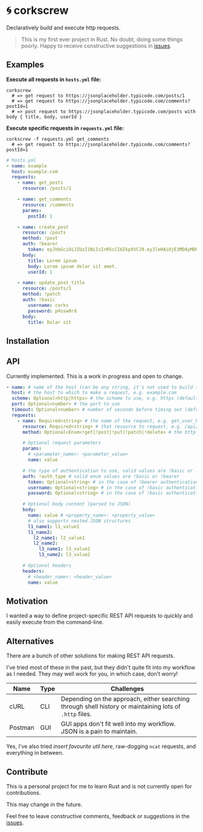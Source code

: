# 🌀 corkscrew

Declaratively build and execute http requests.

> This is my first ever project in Rust. No doubt, doing some things poorly. Happy to receive constructive suggestions in [issues](https://github.com/nixpig/corkscrew/issues).

## Examples

**Execute all requests in `hosts.yml` file:**

```shell
corkscrew
  # => get request to https://jsonplaceholder.typicode.com/posts/1
  # => get request to https://jsonplaceholder.typicode.com/comments?postId=1
  # => post request to https://jsonplaceholder.typicode.com/posts with body { title, body, userId }
```

**Execute specific requests in `requests.yml` file:**

```shell
corkscrew -f requests.yml get_comments
  # => get request to https://jsonplaceholder.typicode.com/comments?postId=1
```

```yaml
# hosts.yml
- name: example
  host: example.com
  requests:
    - name: get_posts
      resource: /posts/1

    - name: get_comments
      resource: /comments
      params:
        postId: 1

    - name: create_post
      resource: /posts
      method: !post
      auth: !bearer
        token: eyJhbGciOiJIUzI1NiIsInR5cCI6IkpXVCJ9.eyJleHAiOjE3MDAyMDU4MjIsImlzX2FkbWluIjpmYWxzZSwidXNlcl9pZCI6Mn0.1uKA2rzEoOajZ5bBnxes9XIUo2iOwKCD7bVVwvRzJ48
      body:
        title: Lorem ipsum
        body: Lorem ipsum dolar sit amet.
        userId: 1

    - name: update_post_title
      resource: /posts/1
      method: !patch
      auth: !basic
        username: corks
        password: p4ssw0rd
      body:
        title: Dolar sit
```

## Installation

## API

Currently implemented. This is a work in progress and open to change.

```yaml
- name: # name of the host (can be any string, it's not used to build the actual request)
  host: # the host to which to make a request, e.g. example.com
  scheme: Optional<http|https> # the scheme to use, e.g. https (default: http)
  port: Optional<number> # the port to use
  timeout: Optional<number> # number of seconds before timing out (default: 30)
  requests:
    - name: Required<string> # the name of the request, e.g. get_user_by_id
      resource: Required<string> # that resource to request, e.g. /api/user
      method: Optional<Enum<!get|!post|!put|!patch|!delete> # the http method to use, e.g. !post (default: !get)

      # Optional request parameters
      params:
        # <parameter_name>: <parameter_value>
        name: value

      # the type of authentication to use, valid values are !basic or !bearer
      auth: !auth_type # valid enum values are !basic or !bearer
        token: Optional<string> # in the case of !bearer authentication, provide the token to use
        username: Optional<string> # in the case of !basic authentication, provide the username to use
        password: Optional<string> # in the case of !basic authentication, provide the password to use

      # Optional body content (parsed to JSON)
      body:
        name: value # <property_name>: <property_value>
        # also supports nested JSON structures
        l1_name1: l1_value1
        l1_name2:
          l2_name1: l2_value1
          l2_name2:
            l3_name1: l3_value1
            l3_name2: l3_value2

      # Optional headers
      headers:
        # <header_name>: <header_value>
        name: value
```

## Motivation

I wanted a way to define project-specific REST API requests to quickly and easily execute from the command-line.

## Alternatives

There are a bunch of other solutions for making REST API requests.

I've tried most of these in the past, but they didn't quite fit into my workflow as I needed. They may well work for you, in which case, don't worry!

| Name    | Type | Challenges                                                                                              |
| ------- | ---- | ------------------------------------------------------------------------------------------------------- |
| cURL    | CLI  | Depending on the approach, either searching through shell history or maintaining lots of `.http` files. |
| Postman | GUI  | GUI apps don't fit well into my workflow. JSON is a pain to maintain.                                   |

Yes, I've also tried _insert favourite util here_, raw-dogging `ncat` requests, and everything in between.

## Contribute

This is a personal project for me to learn Rust and is not currently open for contributions.

This may change in the future.

Feel free to leave constructive comments, feedback or suggestions in the [issues](https://github.com/nixpig/corkscrew/issues).
